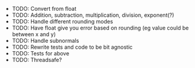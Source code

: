 - TODO: Convert from float
- TODO: Addition, subtraction, multiplication, division, exponent(?)
- TODO: Handle different rounding modes
- TODO: Have float give you error based on rounding (eg value could be between x and y)
- TODO: Handle subnormals
- TODO: Rewrite tests and code to be bit agnostic
- TODO: Tests for above
- TODO: Threadsafe?